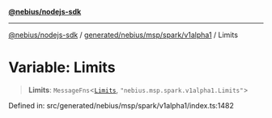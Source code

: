 [**@nebius/nodejs-sdk**](../../../../../../README.md)

***

[@nebius/nodejs-sdk](../../../../../../README.md) / [generated/nebius/msp/spark/v1alpha1](../README.md) / Limits

# Variable: Limits

> **Limits**: `MessageFns`\<[`Limits`](../interfaces/Limits.md), `"nebius.msp.spark.v1alpha1.Limits"`\>

Defined in: src/generated/nebius/msp/spark/v1alpha1/index.ts:1482
